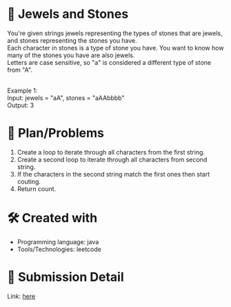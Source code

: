 
# 💼 Jewels and Stones<a name="about-project"></a>
You're given strings jewels representing the types of stones that are jewels, and stones representing the stones you have. <br>
Each character in stones is a type of stone you have. You want to know how many of the stones you have are also jewels.
<br>
Letters are case sensitive, so "a" is considered a different type of stone from "A".
<br><br> 

Example 1:
<br>
Input: jewels = "aA", stones = "aAAbbbb"<br>
Output: 3

# 📜 Plan/Problems
1. Create a loop to iterate through all characters from the first string.
2. Create a second loop to iterate through all characters from second string.
3. If the characters in the second string match the first ones then start couting.
4. Return count.


# 🛠 Created with
- Programming language: java
- Tools/Technologies: leetcode

# 💎 Submission Detail
Link: [here](https://leetcode.com/submissions/detail/1111056547/)
